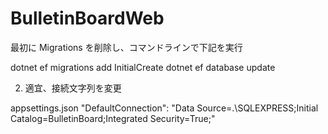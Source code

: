 # BulletinBoardWeb

最初に Migrations を削除し、コマンドラインで下記を実行

dotnet ef migrations add InitialCreate
dotnet ef database update

2. 適宜、接続文字列を変更

appsettings.json
    "DefaultConnection": "Data Source=.\\SQLEXPRESS;Initial Catalog=BulletinBoard;Integrated Security=True;"
